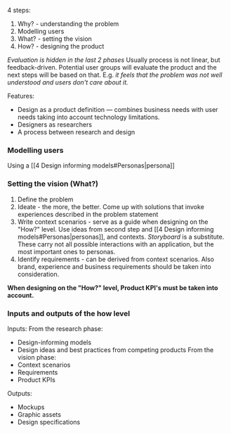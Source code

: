 4 steps:
1) Why? - understanding the problem
2) Modelling users
3) What? - setting the vision
4) How? - designing the product

*Evaluation is hidden in the last 2 phases*
Usually process is not linear, but feedback-driven. Potential user groups will evaluate the product and the next steps will be based on that. E.g. *it feels that the problem was not well understood and users don't care about it.*

Features:
* Design as a product definition — combines business needs with user needs taking into account technology limitations.
* Designers as researchers
* A process between research and design

### Modelling users
Using a [[4 Design informing models#Personas|persona]] 

### Setting the vision (What?)
1) Define the problem 
2) Ideate - the more, the better. Come up with solutions that invoke experiences described in the problem statement
3) Write context scenarios - serve as a guide when designing on the "How?" level. Use ideas from second step and [[4 Design informing models#Personas|personas]], and contexts. *Storyboard* is a substitute. These carry not all possible interactions with an application, but the most important ones to personas.
4) Identify requirements - can be derived from context scenarios. Also brand, experience and business requirements should be taken into consideration.


**When designing on the "How?" level, Product KPI's must be taken into account.**

### Inputs and outputs of the how level
Inputs:
From the research phase:
* Design-informing models
* Design ideas and best practices from competing products
From the vision phase:
* Context scenarios
* Requirements
* Product KPIs

Outputs:
* Mockups
* Graphic assets
* Design specifications
